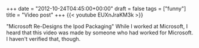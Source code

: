 +++
date = "2012-10-24T04:45:00+00:00"
draft = false
tags = ["funny"]
title = "Video post"
+++
{{< youtube EUXnJraKM3k >}}

"Microsoft Re-Designs the Ipod Packaging" While I worked at Microsoft, I heard that this video was made by someone who had worked for Microsoft. I haven't verified that, though.
